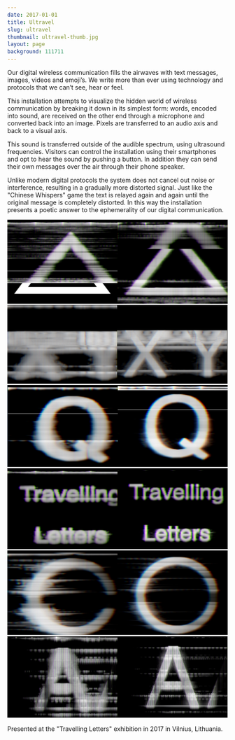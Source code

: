 ```yaml
---
date: 2017-01-01
title: Ultravel
slug: ultravel
thumbnail: ultravel-thumb.jpg
layout: page
background: 111711
---
```

Our digital wireless communication fills the airwaves with text messages, images, videos and emoji’s. We write more than ever using technology and protocols that we can’t see, hear or feel.

This installation attempts to visualize the hidden world of wireless communication by breaking it down in its simplest form: words, encoded into sound, are received on the other end through a microphone and converted back into an image. Pixels are transferred to an audio axis and back to a visual axis.

This sound is transferred outside of the audible spectrum, using ultrasound frequencies. Visitors can control the installation using their smartphones and opt to hear the sound by pushing a button. In addition they can send their own messages over the air through their phone speaker.

Unlike modern digital protocols the system does not cancel out noise or interference, resulting in a gradually more distorted signal. Just like the "Chinese Whispers" game the text is relayed again and again until the original message is completely distorted. In this way the installation presents a poetic answer to the ephemerality of our digital communication.

<img src="/media/projects/ultravel/ultravel-1.jpg" alt="Ultravel" />
<img src="/media/projects/ultravel/ultravel-2.jpg" alt="Ultravel" />
<img src="/media/projects/ultravel/ultravel-3.jpg" alt="Ultravel" />
<img src="/media/projects/ultravel/ultravel-4.jpg" alt="Ultravel" />
<img src="/media/projects/ultravel/ultravel-5.jpg" alt="Ultravel" />
<img src="/media/projects/ultravel/ultravel-6.jpg" alt="Ultravel" />

Presented at the "Travelling Letters" exhibition in 2017 in Vilnius, Lithuania.
